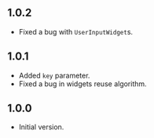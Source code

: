 ## 1.0.2

- Fixed a bug with `UserInputWidget`s.

## 1.0.1

- Added `key` parameter.
- Fixed a bug in widgets reuse algorithm.

## 1.0.0

- Initial version.
